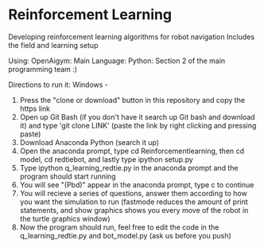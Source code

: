# Reinforcement Learning

Developing reinforcement learning algorithms for robot navigation
Includes the field and learning setup

Using: OpenAigym:
Main Language: Python:
Section 2 of the main programming team :)

Directions to run it: 
Windows - 
1) Press the "clone or download" button in this repository and copy the https link
2) Open up Git Bash (if you don't have it search up Git bash and download it) and type 'git clone LINK' (paste the link by right clicking and pressing paste)
3) Download Anaconda Python (search it up)
4) Open the anaconda prompt, type cd Reinforcementlearning, then cd model, cd redtiebot, and lastly type ipython setup.py
5) Type ipython q_learning_redtie.py in the anaconda prompt and the program should start running
6) You will see "(Pbd)" appear in the anaconda prompt, type c to continue
7) You will recieve a series of questions, answer them according to how you want the simulation to run (fastmode reduces the amount of print statements, and show graphics shows you every move of the robot in the turtle graphics window)
8) Now the program should run, feel free to edit the code in the q_learning_redtie.py and bot_model.py (ask us before you push)
